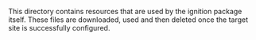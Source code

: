 This directory contains resources that are used by the ignition package itself.  These files are downloaded, used and
then deleted once the target site is successfully configured.
